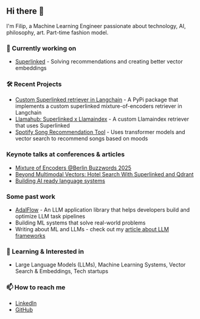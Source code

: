 ## Hi there 👋 

I'm Filip, a Machine Learning Engineer passionate about technology, AI, philosophy, art. Part-time fashion model.

### 🔭 Currently working on
- [Superlinked](https://github.com/superlinked/superlinked) - Solving recommendations and creating better vector embeddings

### 🛠️ Recent Projects
- [Custom Superlinked retriever in Langchain](https://github.com/superlinked/langchain-superlinked) - A PyPi package that implements a custom superlinked mixture-of-encoders retriever in Langchain
- [Llamahub: Superlinked x Llamaindex](https://llamahub.ai/l/retrievers/llama-index-retrievers-superlinked?from=) - A custom Llamaindex retriever that uses Superlinked
- [Spotify Song Recommendation Tool](https://youtu.be/WIBtZa7mcCs?si=PVw64RDT6GVIkmps) - Uses transformer models and vector search to recommend songs based on moods

### Keynote talks at conferences & articles
- [Mixture of Encoders @Berlin Buzzwords 2025](https://youtu.be/IHtDcEaCJeg?si=HcQ06KciyZcz4D_p)
- [Beyond Multimodal Vectors: Hotel Search With Superlinked and Qdrant](https://qdrant.tech/blog/superlinked-multimodal-search/)
- [Building AI ready language systems](https://youtu.be/2Rbv9D7JfWY?si=hxvjQYVJR83hNScM)


### Some past work
- [AdalFlow](https://github.com/SylphAI-Inc/AdalFlow) - An LLM application library that helps developers build and optimize LLM task pipelines
- Building ML systems that solve real-world problems
- Writing about ML and LLMs - check out my [article about LLM frameworks](https://blog.dataengineer.io/p/top-3-llm-frameworks-that-you-should)

### 🌱 Learning & Interested in
- Large Language Models (LLMs), Machine Learning Systems, Vector Search & Embeddings, Tech startups

### 📫 How to reach me
- [LinkedIn](https://www.linkedin.com/in/filipmakraduli/)
- [GitHub](https://github.com/fm1320)
